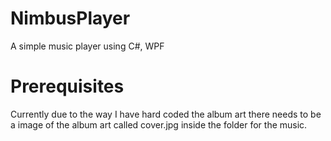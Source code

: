 # NimbusPlayer
A simple music player using C#, WPF


# Prerequisites

Currently due to the way I have hard coded the album art there needs to be a image of the album art called cover.jpg inside the folder for the music. 
